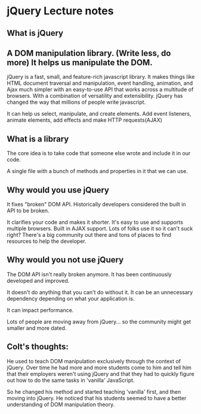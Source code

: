 # jQuery Lecture notes
## What is jQuery
A DOM manipulation library. (Write less, do more)
It helps us manipulate the DOM.
--
jQuery is a fast, small, and feature-rich javascript library. It makes things like HTML document traversal and manipulation, event handling, animation, and Ajax much simpler with an easy-to-use API that works across a multitude of browsers. With a combination of versatility and extensibility. jQuery has changed the way that millions of people write javascript.

It can help us select, manipulate, and create elements. Add event listeners, animate elements, add effects and make HTTP requests(AJAX)

## What is a library
The core idea is to take code that someone else wrote and include it in our code.

A single file with a bunch of methods and properties in it that we can use.
## Why would you use jQuery
It fixes "broken" DOM API. Historically developers considered the built in API to be broken.

It clarifies your code and makes it shorter. It's easy to use and supports multiple browsers.
Built in AJAX support.
Lots of folks use it so it can't suck right? There's a big community out there and tons of places to find resources to help the developer.
## Why would you not use jQuery
The DOM API isn't really broken anymore. It has been continuously developed and improved.

It doesn't do anything that you can't do without it. It can be an unnecessary dependency depending on what your application is.

It can impact performance.

Lots of people are moving away from jQuery... so the community might get smaller and more dated.

## Colt's thoughts:
He used to teach DOM manipulation exclusively through the context of jQuery. Over time he had more and more students come to him and tell him that their employers weren't using jQuery and that they had to quickly figure out how to do the same tasks in 'vanilla' JavaScript.

So he changed his method and started teaching 'vanilla' first, and then moving into jQuery. He noticed that his students seemed to have a better understanding of DOM manipulation theory.
